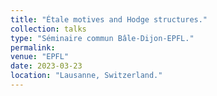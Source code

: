 ```yaml
---
title: "Étale motives and Hodge structures."
collection: talks
type: "Séminaire commun Bâle-Dijon-EPFL."
permalink:
venue: "EPFL"
date: 2023-03-23
location: "Lausanne, Switzerland."
---
```

